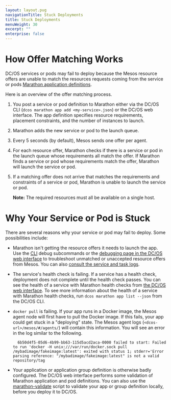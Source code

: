```yaml
---
layout: layout.pug
navigationTitle: Stuck Deployments
title: Stuck Deployments
menuWeight: 30
excerpt: ""
enterprise: false
---
```

<!-- This source repo for this topic is https://github.com/dcos/dcos-docs -->

# How Offer Matching Works

DC/OS services or pods may fail to deploy because the Mesos resource offers are unable to match the resources requests coming from the service or pods [Marathon application definitions](/1.10/deploying-services/creating-services/).

Here is an overview of the offer matching process.

1. You post a service or pod definition to Marathon either via the DC/OS CLI (`dcos marathon app add <my-service>.json`) or the DC/OS web interface. The app definition specifies resource requirements, placement constraints, and the number of instances to launch.

2. Marathon adds the new service or pod to the launch queue.

3. Every 5 seconds (by default), Mesos sends one offer per agent.

4. For each resource offer, Marathon checks if there is a service or pod in the launch queue whose requirements all match the offer. If Marathon finds a service or pod whose requirements match the offer, Marathon will launch the service or pod.

5. If a matching offer does not arrive that matches the requirements and constraints of a service or pod, Marathon is unable to launch the service or pod.
    
    **Note:** The required resources must all be available on a single host.

# Why Your Service or Pod is Stuck

There are several reasons why your service or pod may fail to deploy. Some possibilities include:

- Marathon isn't getting the resource offers it needs to launch the app. Use the [CLI](/1.10/monitoring/debugging/cli-debugging/) debug subcommands or the [debugging page in the DC/OS web interface](/1.10/monitoring/debugging/gui-debugging/) to troubleshoot unmatched or unaccepted resource offers from Mesos. You can also [consult the service and task logs](/1.10/monitoring/logging/).

- The service's health check is failing. If a service has a health check, deployment does not complete until the health check passes. You can see the health of a service with Marathon health checks from [the DC/OS web interface](/1.10/monitoring/debugging/gui-debugging/). To see more information about the health of a service with Marathon health checks, run `dcos marathon app list --json` from the DC/OS CLI.

- `docker pull` is failing. If your app runs in a Docker image, the Mesos agent node will first have to pull the Docker image. If this fails, your app could get stuck in a "deploying" state. The Mesos agent logs (`<dcos-url>/mesos/#/agents/`) will contain this information. You will see an error in the log similar to the following.
    
        6b50d4f5-05d6-4b99-bb63-115d5acd2aca-0000 failed to start: Failed to run 'docker -H unix:///var/run/docker.sock pull /mybadimage/fakeimage:latest': exited with status 1; stderr='Error parsing reference: "/mybadimage/fakeimage:latest" is not a valid repository/tag
        

- Your application or application group definition is otherwise badly configured. The DC/OS web interface performs some validation of Marathon application and pod definitions. You can also use the [marathon-validate](https://github.com/dcos-labs/marathon-validate) script to validate your app or group definition locally, before you deploy it to DC/OS.